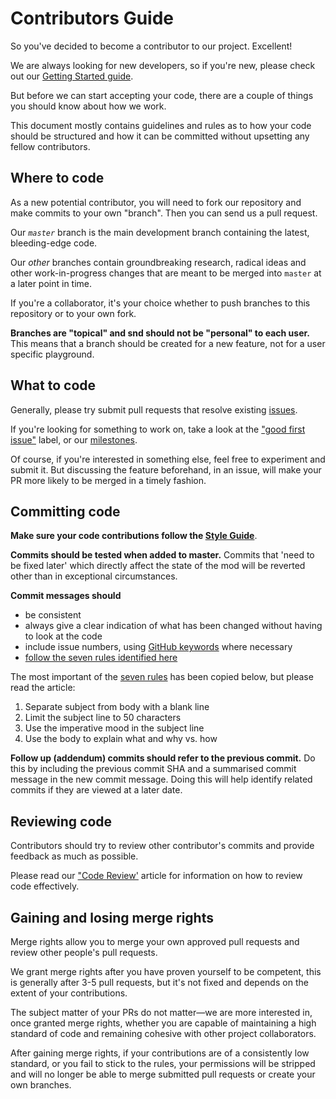 # Contributors Guide

So you've decided to become a contributor to our project. Excellent!

We are always looking for new developers, so if you're new,
please check out our [Getting Started guide](https://wiki.multitheftauto.com/wiki/Coding_info).

But before we can start accepting your code, there are a couple of
things you should know about how we work. 

This document mostly contains guidelines and rules as to how your
code should be structured and how it can be committed without
upsetting any fellow contributors.

## Where to code

As a new potential contributor, you will need to fork our repository and make
commits to your own "branch". Then you can send us a pull request.

Our _`master`_ branch is the main development branch containing the
latest, bleeding-edge code.

Our _other_ branches contain groundbreaking research, radical ideas and other
work-in-progress changes that are meant to be merged into `master` at
a later point in time.

If you're a collaborator, it's your choice whether to push branches to this
repository or to your own fork.

**Branches are "topical" and snd should not be "personal" to each
user.** This means that a branch should be created for a new feature,
not for a user specific playground.

## What to code

Generally, please try submit pull requests that resolve existing
[issues](https://github.com/multitheftauto/mtasa-blue/issues).

If you're looking for something to work on, take a look at the ["good first issue"]
label, or our [milestones].

["good first issue"]: https://github.com/multitheftauto/mtasa-blue/issues?q=is%3Aissue+is%3Aopen+sort%3Aupdated-desc+label%3A%22good+first+issue%22
[milestones]: https://github.com/multitheftauto/mtasa-blue/milestones?direction=asc&sort=due_date

Of course, if you're interested in something else, feel free to experiment
and submit it. But discussing the feature beforehand, in an issue, will
make your PR more likely to be merged in a timely fashion.

## Committing code

**Make sure your code contributions follow the [Style Guide]**.

[Style Guide]: https://github.com/multitheftauto/mtasa-blue/wiki/Style-Guide

**Commits should be tested when added to master.** Commits
that 'need to be fixed later' which directly affect the state of
the mod will be reverted other than in exceptional circumstances.

**Commit messages should**

- be consistent
- always give a clear indication of what has been changed without having to look at the code
- include issue numbers, using [GitHub keywords](https://help.github.com/en/github/managing-your-work-on-github/linking-a-pull-request-to-an-issue#linking-a-pull-request-to-an-issue-using-a-keyword) where necessary
- [follow the seven rules identified here](http://chris.beams.io/posts/git-commit/)
    
The most important of the [seven rules](http://chris.beams.io/posts/git-commit/) has been copied below, but please read the article:

1. Separate subject from body with a blank line
2. Limit the subject line to 50 characters
3. Use the imperative mood in the subject line
4. Use the body to explain what and why vs. how

**Follow up (addendum) commits should refer to the previous commit.** Do this by 
including the previous commit SHA and a summarised commit message in
the new commit message. Doing this will help identify related commits
if they are viewed at a later date.

## Reviewing code

Contributors should try to review other contributor's commits and provide
feedback as much as possible.

Please read our ["Code Review'](https://github.com/multitheftauto/mtasa-blue/wiki/Code-Review)
article for information on how to review code effectively.

<!--

TODO: this should be part of a code of conduct instead

Ratings and comments are open for the public to review code and provide
feedback. Please be mature and civilised when posting comments.

Make sure you make appropriate use of the GitHub Reactions feature to
rate commits or express agreement/disagreement to a comment. This avoids
spammy comments such as "+1", "-1", "Nice one!", etc.

Since you can only react to comments, not commits, feel free to create
the initial "+1" comment in response to a commit. However, future
similar reactions to a commit should be to the first response comment.

-->

## Gaining and losing merge rights

Merge rights allow you to merge your own approved pull requests and 
review other people's pull requests.

We grant merge rights after you have proven yourself to be competent,
this is generally after 3-5 pull requests, but it's not fixed and depends
on the extent of your contributions.

The subject matter of your PRs do not matter—we are more interested in,
once granted merge rights, whether you are capable of maintaining
a high standard of code and remaining cohesive with other project collaborators.

After gaining merge rights, if your contributions are of a consistently low standard,
or you fail to stick to the rules, your permissions will be stripped and will no longer
be able to merge submitted pull requests or create your own branches.
